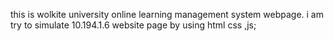 
this is wolkite university online learning management system webpage.
i am try to simulate 10.194.1.6 website page by using html css ,js;
